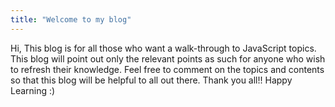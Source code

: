 ```yaml
---
title: "Welcome to my blog"
---
```


Hi,
This blog is for all those who want a walk-through to JavaScript topics. 
This blog will point out only the relevant points as such for anyone who wish to refresh their knowledge.
Feel free to comment on the topics and contents so that this blog will be helpful to all out there.
Thank you all!!
Happy Learning :)

